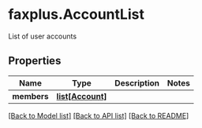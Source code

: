 # faxplus.AccountList
List of user accounts

## Properties

Name | Type | Description | Notes
------------ | ------------- | ------------- | -------------
**members** | [**list[Account]**](Account.md) |  | 

[[Back to Model list]](../README.md#documentation-for-models) [[Back to API list]](../README.md#documentation-for-api-endpoints) [[Back to README]](../README.md)

